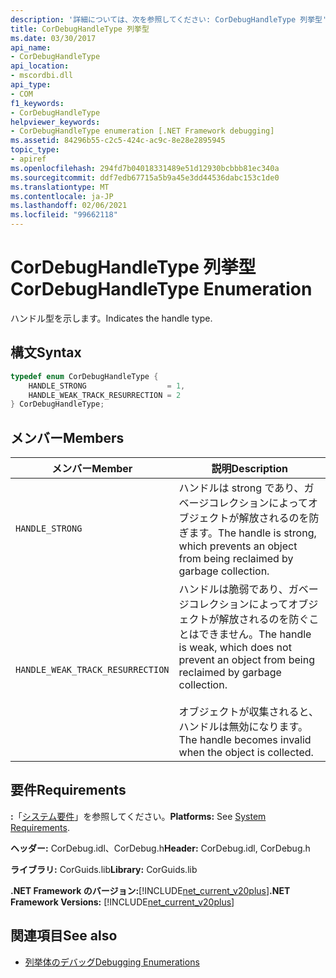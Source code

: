 ```yaml
---
description: '詳細については、次を参照してください: CorDebugHandleType 列挙型'
title: CorDebugHandleType 列挙型
ms.date: 03/30/2017
api_name:
- CorDebugHandleType
api_location:
- mscordbi.dll
api_type:
- COM
f1_keywords:
- CorDebugHandleType
helpviewer_keywords:
- CorDebugHandleType enumeration [.NET Framework debugging]
ms.assetid: 84296b55-c2c5-424c-ac9c-8e28e2895945
topic_type:
- apiref
ms.openlocfilehash: 294fd7b04018331489e51d12930bcbbb81ec340a
ms.sourcegitcommit: ddf7edb67715a5b9a45e3dd44536dabc153c1de0
ms.translationtype: MT
ms.contentlocale: ja-JP
ms.lasthandoff: 02/06/2021
ms.locfileid: "99662118"
---
```

# <a name="cordebughandletype-enumeration"></a><span data-ttu-id="894f0-103">CorDebugHandleType 列挙型</span><span class="sxs-lookup"><span data-stu-id="894f0-103">CorDebugHandleType Enumeration</span></span>

<span data-ttu-id="894f0-104">ハンドル型を示します。</span><span class="sxs-lookup"><span data-stu-id="894f0-104">Indicates the handle type.</span></span>  
  
## <a name="syntax"></a><span data-ttu-id="894f0-105">構文</span><span class="sxs-lookup"><span data-stu-id="894f0-105">Syntax</span></span>  
  
```cpp  
typedef enum CorDebugHandleType {  
    HANDLE_STRONG                  = 1,  
    HANDLE_WEAK_TRACK_RESURRECTION = 2  
} CorDebugHandleType;  
```  
  
## <a name="members"></a><span data-ttu-id="894f0-106">メンバー</span><span class="sxs-lookup"><span data-stu-id="894f0-106">Members</span></span>  
  
|<span data-ttu-id="894f0-107">メンバー</span><span class="sxs-lookup"><span data-stu-id="894f0-107">Member</span></span>|<span data-ttu-id="894f0-108">説明</span><span class="sxs-lookup"><span data-stu-id="894f0-108">Description</span></span>|  
|------------|-----------------|  
|`HANDLE_STRONG`|<span data-ttu-id="894f0-109">ハンドルは strong であり、ガベージコレクションによってオブジェクトが解放されるのを防ぎます。</span><span class="sxs-lookup"><span data-stu-id="894f0-109">The handle is strong, which prevents an object from being reclaimed by garbage collection.</span></span>|  
|`HANDLE_WEAK_TRACK_RESURRECTION`|<span data-ttu-id="894f0-110">ハンドルは脆弱であり、ガベージコレクションによってオブジェクトが解放されるのを防ぐことはできません。</span><span class="sxs-lookup"><span data-stu-id="894f0-110">The handle is weak, which does not prevent an object from being reclaimed by garbage collection.</span></span><br /><br /> <span data-ttu-id="894f0-111">オブジェクトが収集されると、ハンドルは無効になります。</span><span class="sxs-lookup"><span data-stu-id="894f0-111">The handle becomes invalid when the object is collected.</span></span>|  
  
## <a name="requirements"></a><span data-ttu-id="894f0-112">要件</span><span class="sxs-lookup"><span data-stu-id="894f0-112">Requirements</span></span>  

 <span data-ttu-id="894f0-113">**:**「[システム要件](../../get-started/system-requirements.md)」を参照してください。</span><span class="sxs-lookup"><span data-stu-id="894f0-113">**Platforms:** See [System Requirements](../../get-started/system-requirements.md).</span></span>  
  
 <span data-ttu-id="894f0-114">**ヘッダー:** CorDebug.idl、CorDebug.h</span><span class="sxs-lookup"><span data-stu-id="894f0-114">**Header:** CorDebug.idl, CorDebug.h</span></span>  
  
 <span data-ttu-id="894f0-115">**ライブラリ:** CorGuids.lib</span><span class="sxs-lookup"><span data-stu-id="894f0-115">**Library:** CorGuids.lib</span></span>  
  
 <span data-ttu-id="894f0-116">**.NET Framework のバージョン:**[!INCLUDE[net_current_v20plus](../../../../includes/net-current-v20plus-md.md)]</span><span class="sxs-lookup"><span data-stu-id="894f0-116">**.NET Framework Versions:** [!INCLUDE[net_current_v20plus](../../../../includes/net-current-v20plus-md.md)]</span></span>  
  
## <a name="see-also"></a><span data-ttu-id="894f0-117">関連項目</span><span class="sxs-lookup"><span data-stu-id="894f0-117">See also</span></span>

- [<span data-ttu-id="894f0-118">列挙体のデバッグ</span><span class="sxs-lookup"><span data-stu-id="894f0-118">Debugging Enumerations</span></span>](debugging-enumerations.md)
